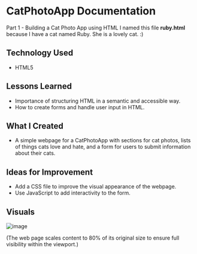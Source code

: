 # CatPhotoApp Documentation
Part 1 - Building a Cat Photo App using HTML
I named this file **ruby.html** because I have a cat named Ruby. She is a lovely cat. :)

## Technology Used
- HTML5

## Lessons Learned
- Importance of structuring HTML in a semantic and accessible way.
- How to create forms and handle user input in HTML.

## What I Created
- A simple webpage for a CatPhotoApp with sections for cat photos, lists of things cats love and hate, and a form for users to submit information about their cats.

## Ideas for Improvement
- Add a CSS file to improve the visual appearance of the webpage.
- Use JavaScript to add interactivity to the form.

## Visuals
![image](https://github.com/TommyDeLeon/ruby.html/assets/144635056/7c904583-948d-4c09-909e-263a2dc37862)

(The web page scales content to 80% of its original size to ensure full visibility within the viewport.)
